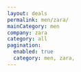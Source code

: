 ```yaml
---
layout: deals
permalink: men/zara/
mainCategory: men
company: zara
category: all
pagination:
  enabled: true
  category: men, zara,
---
```







      

  

